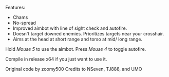 Features:

- Chams
- No-spread
- Improved aimbot with line of sight check and autofire.
- Doesn't target downed enemies. Prioritizes targets near your crosshair.
- Aims at the head at short range and torso at mid/ long range.

Hold *Mouse 5* to use the aimbot.
Press *Mouse 4* to toggle autofire.

Compile in release x64 if you just want to use it.

Original code by zoomy500
Credits to NSeven, TJ888, and UMO
